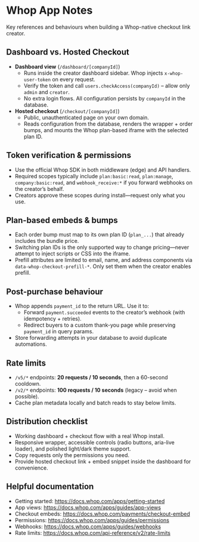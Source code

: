 # Whop App Notes

Key references and behaviours when building a Whop-native checkout link creator.

## Dashboard vs. Hosted Checkout

- **Dashboard view** (`/dashboard/[companyId]`)
  - Runs inside the creator dashboard sidebar. Whop injects `x-whop-user-token` on every request.
  - Verify the token and call `users.checkAccess(companyId)` – allow only `admin` and `creator`.
  - No extra login flows. All configuration persists by `companyId` in the database.
- **Hosted checkout** (`/checkout/[companyId]`)
  - Public, unauthenticated page on your own domain.
  - Reads configuration from the database, renders the wrapper + order bumps, and mounts the Whop
    plan-based iframe with the selected plan ID.

## Token verification & permissions

- Use the official Whop SDK in both middleware (edge) and API handlers.
- Required scopes typically include `plan:basic:read`, `plan:manage`, `company:basic:read`, and
  `webhook_receive:*` if you forward webhooks on the creator’s behalf.
- Creators approve these scopes during install—request only what you use.

## Plan-based embeds & bumps

- Each order bump must map to its own plan ID (`plan_...`) that already includes the bundle price.
- Switching plan IDs is the only supported way to change pricing—never attempt to inject scripts or
  CSS into the iframe.
- Prefill attributes are limited to email, name, and address components via
  `data-whop-checkout-prefill-*`. Only set them when the creator enables prefill.

## Post-purchase behaviour

- Whop appends `payment_id` to the return URL. Use it to:
  - Forward `payment.succeeded` events to the creator’s webhook (with idempotency + retries).
  - Redirect buyers to a custom thank-you page while preserving `payment_id` in query params.
- Store forwarding attempts in your database to avoid duplicate automations.

## Rate limits

- `/v5/*` endpoints: **20 requests / 10 seconds**, then a 60-second cooldown.
- `/v2/*` endpoints: **100 requests / 10 seconds** (legacy – avoid when possible).
- Cache plan metadata locally and batch reads to stay below limits.

## Distribution checklist

- Working dashboard + checkout flow with a real Whop install.
- Responsive wrapper, accessible controls (radio buttons, aria-live loader), and polished light/dark
theme support.
- Copy requests only the permissions you need.
- Provide hosted checkout link + embed snippet inside the dashboard for convenience.

## Helpful documentation

- Getting started: https://docs.whop.com/apps/getting-started
- App views: https://docs.whop.com/apps/guides/app-views
- Checkout embeds: https://docs.whop.com/payments/checkout-embed
- Permissions: https://docs.whop.com/apps/guides/permissions
- Webhooks: https://docs.whop.com/apps/guides/webhooks
- Rate limits: https://docs.whop.com/api-reference/v2/rate-limits
